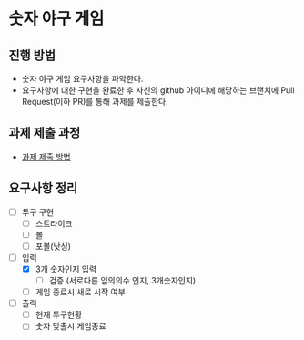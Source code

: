 # 숫자 야구 게임

## 진행 방법

* 숫자 야구 게임 요구사항을 파악한다.
* 요구사항에 대한 구현을 완료한 후 자신의 github 아이디에 해당하는 브랜치에 Pull Request(이하 PR)를 통해 과제를 제출한다.

## 과제 제출 과정

* [과제 제출 방법](https://github.com/next-step/nextstep-docs/tree/master/precourse)

## 요구사항 정리

- [ ] 투구 구현
    - [ ] 스트라이크
    - [ ] 볼
    - [ ] 포볼(낫싱)
- [ ] 입력
  - [x] 3개 숫자인지 입력
    - [ ] 검증 (서로다른 임의의수 인지, 3개숫자인지)
  - [ ] 게임 종료시 새로 시작 여부
- [ ] 출력
    - [ ] 현재 투구현황
    - [ ] 숫자 맞출시 게임종료